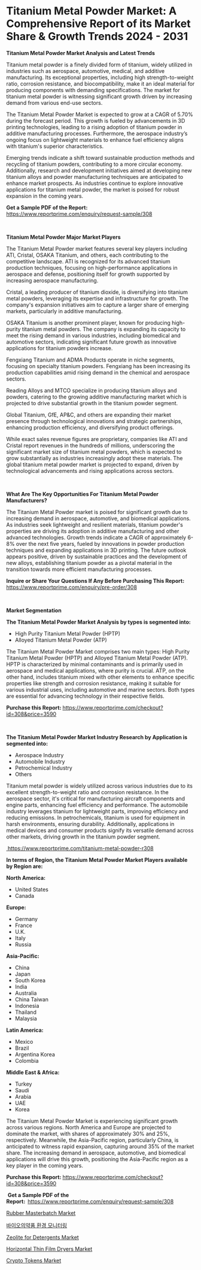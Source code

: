 <p><h1>Titanium Metal Powder Market: A Comprehensive Report of its Market Share & Growth Trends 2024 - 2031</h1></p><p><strong>Titanium Metal Powder Market Analysis and Latest Trends</strong></p>
<p><p>Titanium metal powder is a finely divided form of titanium, widely utilized in industries such as aerospace, automotive, medical, and additive manufacturing. Its exceptional properties, including high strength-to-weight ratio, corrosion resistance, and biocompatibility, make it an ideal material for producing components with demanding specifications. The market for titanium metal powder is witnessing significant growth driven by increasing demand from various end-use sectors. </p><p>The Titanium Metal Powder Market is expected to grow at a CAGR of 5.70% during the forecast period. This growth is fueled by advancements in 3D printing technologies, leading to a rising adoption of titanium powder in additive manufacturing processes. Furthermore, the aerospace industry’s ongoing focus on lightweight materials to enhance fuel efficiency aligns with titanium's superior characteristics. </p><p>Emerging trends indicate a shift toward sustainable production methods and recycling of titanium powders, contributing to a more circular economy. Additionally, research and development initiatives aimed at developing new titanium alloys and powder manufacturing techniques are anticipated to enhance market prospects. As industries continue to explore innovative applications for titanium metal powder, the market is poised for robust expansion in the coming years.</p></p>
<p><strong>Get a Sample PDF of the Report:&nbsp;</strong> <a href="https://www.reportprime.com/enquiry/request-sample/308">https://www.reportprime.com/enquiry/request-sample/308</a></p>
<p>&nbsp;</p>
<p><strong>Titanium Metal Powder Major Market Players</strong></p>
<p><p>The Titanium Metal Powder market features several key players including ATI, Cristal, OSAKA Titanium, and others, each contributing to the competitive landscape. ATI is recognized for its advanced titanium production techniques, focusing on high-performance applications in aerospace and defense, positioning itself for growth supported by increasing aerospace manufacturing.</p><p>Cristal, a leading producer of titanium dioxide, is diversifying into titanium metal powders, leveraging its expertise and infrastructure for growth. The company's expansion initiatives aim to capture a larger share of emerging markets, particularly in additive manufacturing.</p><p>OSAKA Titanium is another prominent player, known for producing high-purity titanium metal powders. The company is expanding its capacity to meet the rising demand in various industries, including biomedical and automotive sectors, indicating significant future growth as innovative applications for titanium powders increase.</p><p>Fengxiang Titanium and ADMA Products operate in niche segments, focusing on specialty titanium powders. Fengxiang has been increasing its production capabilities amid rising demand in the chemical and aerospace sectors.</p><p>Reading Alloys and MTCO specialize in producing titanium alloys and powders, catering to the growing additive manufacturing market which is projected to drive substantial growth in the titanium powder segment.</p><p>Global Titanium, GfE, AP&C, and others are expanding their market presence through technological innovations and strategic partnerships, enhancing production efficiency, and diversifying product offerings.</p><p>While exact sales revenue figures are proprietary, companies like ATI and Cristal report revenues in the hundreds of millions, underscoring the significant market size of titanium metal powders, which is expected to grow substantially as industries increasingly adopt these materials. The global titanium metal powder market is projected to expand, driven by technological advancements and rising applications across sectors.</p></p>
<p>&nbsp;</p>
<p><strong>What Are The Key Opportunities For Titanium Metal Powder Manufacturers?</strong></p>
<p><p>The Titanium Metal Powder market is poised for significant growth due to increasing demand in aerospace, automotive, and biomedical applications. As industries seek lightweight and resilient materials, titanium powder's properties are driving its adoption in additive manufacturing and other advanced technologies. Growth trends indicate a CAGR of approximately 6-8% over the next five years, fueled by innovations in powder production techniques and expanding applications in 3D printing. The future outlook appears positive, driven by sustainable practices and the development of new alloys, establishing titanium powder as a pivotal material in the transition towards more efficient manufacturing processes.</p></p>
<p><strong>Inquire or Share Your Questions If Any Before Purchasing This Report:</strong> <a href="https://www.reportprime.com/enquiry/pre-order/308">https://www.reportprime.com/enquiry/pre-order/308</a></p>
<p>&nbsp;</p>
<p><strong>Market Segmentation</strong></p>
<p><strong>The Titanium Metal Powder Market Analysis by types is segmented into:</strong></p>
<p><ul><li>High Purity Titanium Metal Powder (HPTP)</li><li>Alloyed Titanium Metal Powder (ATP)</li></ul></p>
<p><p>The Titanium Metal Powder Market comprises two main types: High Purity Titanium Metal Powder (HPTP) and Alloyed Titanium Metal Powder (ATP). HPTP is characterized by minimal contaminants and is primarily used in aerospace and medical applications, where purity is crucial. ATP, on the other hand, includes titanium mixed with other elements to enhance specific properties like strength and corrosion resistance, making it suitable for various industrial uses, including automotive and marine sectors. Both types are essential for advancing technology in their respective fields.</p></p>
<p><strong>Purchase this Report:&nbsp;</strong><a href="https://www.reportprime.com/checkout?id=308&price=3590">https://www.reportprime.com/checkout?id=308&price=3590</a></p>
<p>&nbsp;</p>
<p><strong>The Titanium Metal Powder Market Industry Research by Application is segmented into:</strong></p>
<p><ul><li>Aerospace Industry</li><li>Automobile Industry</li><li>Petrochemical Industry</li><li>Others</li></ul></p>
<p><p>Titanium metal powder is widely utilized across various industries due to its excellent strength-to-weight ratio and corrosion resistance. In the aerospace sector, it's critical for manufacturing aircraft components and engine parts, enhancing fuel efficiency and performance. The automobile industry leverages titanium for lightweight parts, improving efficiency and reducing emissions. In petrochemicals, titanium is used for equipment in harsh environments, ensuring durability. Additionally, applications in medical devices and consumer products signify its versatile demand across other markets, driving growth in the titanium powder segment.</p></p>
<p><a href="https://www.reportprime.com/titanium-metal-powder-r308">&nbsp;https://www.reportprime.com/titanium-metal-powder-r308</a></p>
<p><strong>In terms of Region, the Titanium Metal Powder Market Players available by Region are:</strong></p>
<p>
    <p> <strong> North America: </strong>
        <ul>
            <li>United States</li>
            <li>Canada</li>
        </ul>
        </p> 
    <p> <strong> Europe: </strong>
        <ul>
            <li>Germany</li>
            <li>France</li>
            <li>U.K.</li>
            <li>Italy</li>
            <li>Russia</li>
        </ul>
        </p> 
    <p> <strong> Asia-Pacific: </strong>
        <ul>
            <li>China</li>
            <li>Japan</li>
            <li>South Korea</li>
            <li>India</li>
            <li>Australia</li>
            <li>China Taiwan</li>
            <li>Indonesia</li>
            <li>Thailand</li>
            <li>Malaysia</li>
        </ul>
        </p> 
    <p> <strong> Latin America: </strong>
        <ul>
            <li>Mexico</li>
            <li>Brazil</li>
            <li>Argentina Korea</li>
            <li>Colombia</li>
        </ul>
        </p> 
    <p> <strong> Middle East & Africa: </strong>
        <ul>
            <li>Turkey</li>
            <li>Saudi</li>
            <li>Arabia</li>
            <li>UAE</li>
            <li>Korea</li>
        </ul>
    </p>
    </p>
<p><p>The Titanium Metal Powder Market is experiencing significant growth across various regions. North America and Europe are projected to dominate the market, with shares of approximately 30% and 25%, respectively. Meanwhile, the Asia-Pacific region, particularly China, is anticipated to witness rapid expansion, capturing around 35% of the market share. The increasing demand in aerospace, automotive, and biomedical applications will drive this growth, positioning the Asia-Pacific region as a key player in the coming years.</p></p>
<p><strong>Purchase this Report: </strong><a href="https://www.reportprime.com/checkout?id=308&price=3590">https://www.reportprime.com/checkout?id=308&price=3590</a></p>
<p>&nbsp;<strong>Get a Sample PDF of the Report:&nbsp;&nbsp;</strong><a href="https://www.reportprime.com/enquiry/request-sample/308">https://www.reportprime.com/enquiry/request-sample/308</a></p>
<p><strong></strong></p>
<p><p><a href="https://github.com/Annahawkins697/Market-Research-Report-List-1/blob/main/rubber-masterbatch-market.md">Rubber Masterbatch Market</a></p><p><a href="https://medium.com/@darianswift1922_33282/%EC%84%B8%EA%B3%84-biopharmaceutical-environmental-monitoring-market-%EC%9D%80-2024%EC%97%90%EC%84%9C-2031%EB%A1%9C-%EC%97%B0%ED%8F%89%EA%B7%A0-%EC%A6%9D%EA%B0%80%EC%9C%A8%EC%9D%84-%EB%B3%B4%EC%9D%BC-%EA%B2%83%EC%9C%BC%EB%A1%9C-%EC%98%88%EC%83%81%EB%90%A9%EB%8B%88%EB%8B%A4-6511a4fb2a8b">바이오의약품 환경 모니터링</a></p><p><a href="https://github.com/WashimHussain441/Market-Research-Report-List-1/blob/main/zeolite-for-detergents-market.md">Zeolite for Detergents Market</a></p><p><a href="https://issuu.com/reportprime-2/docs/horizontal-thin-film-dryers-market-_bdc887dcd01f6c">Horizontal Thin Film Dryers Market</a></p><p><a href="https://www.linkedin.com/pulse/global-crypto-tokens-market-analysis-key-trends-future-projections-mcige?trackingId=uZ0po7pfRr6xFZLIwX%2FktQ%3D%3D">Crypto Tokens Market</a></p></p>
